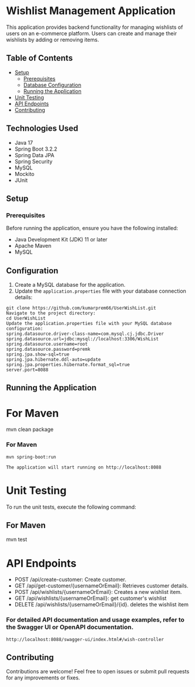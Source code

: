 # Wishlist Management Application

This application provides backend functionality for managing wishlists of users on an e-commerce platform. Users can create and manage their wishlists by adding or removing items.

## Table of Contents

- [Setup](#setup)
  - [Prerequisites](#prerequisites)
  - [Database Configuration](#database-configuration)
  - [Running the Application](#running-the-application)
- [Unit Testing](#unit-testing)
- [API Endpoints](#api-endpoints)
- [Contributing](#contributing)

## Technologies Used
- Java 17
- Spring Boot 3.2.2
- Spring Data JPA
- Spring Security
- MySQL
- Mockito
- JUnit
## Setup

### Prerequisites

Before running the application, ensure you have the following installed:

- Java Development Kit (JDK) 11 or later
- Apache Maven
- MySQL
  
## Configuration

1. Create a MySQL database for the application.
2. Update the `application.properties` file with your database connection details:

```properties
git clone https://github.com/kumarprem66/UserWishList.git
Navigate to the project directory:
cd UserWishList
Update the application.properties file with your MySQL database configuration:
spring.datasource.driver-class-name=com.mysql.cj.jdbc.Driver
spring.datasource.url=jdbc:mysql://localhost:3306/WishList
spring.datasource.username=root
spring.datasource.password=premk
spring.jpa.show-sql=true
spring.jpa.hibernate.ddl-auto=update
spring.jpa.properties.hibernate.format_sql=true
server.port=8088

```

## Running the Application

# For Maven
mvn clean package

### For Maven
```
mvn spring-boot:run
```
```
The application will start running on http://localhost:8088
```

# Unit Testing
To run the unit tests, execute the following command:

## For Maven
mvn test

# API Endpoints
- POST /api/create-customer: Create customer.
- GET /api/get-customer/{usernameOrEmail}: Retrieves customer details.
- POST /api/wishlists/{usernameOrEmail}: Creates a new wishlist item.
- GET /api/wishlists/{usernameOrEmail}: get customer's wishlist
- DELETE /api/wishlists/{usernameOrEmail}/{id}. deletes the wishlist item

### For detailed API documentation and usage examples, refer to the Swagger UI or OpenAPI documentation.
```
http://localhost:8088/swagger-ui/index.html#/wish-controller
```

## Contributing
Contributions are welcome! Feel free to open issues or submit pull requests for any improvements or fixes.
